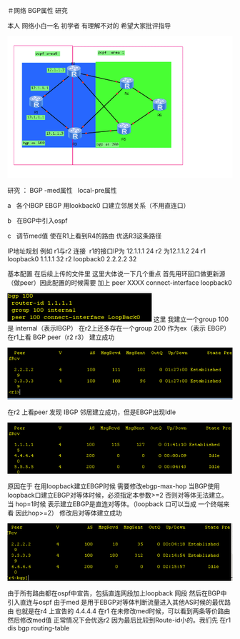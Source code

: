 ＃网络
BGP属性 研究

本人 网络小白一名 初学者 有理解不对的 希望大家批评指导

![topo](https://github.com/loong-novice/network/blob/readme-edits/%E4%BC%81%E4%B8%9A%E5%BE%AE%E4%BF%A1%E6%88%AA%E5%9B%BE_126244db-33cc-4524-8aab-b192631a6bc7.png)

研究 ： BGP -med属性   local-pre属性 

a   各个IBGP EBGP 用lookback0 口建立邻居关系（不用直连口）

b   在BGP中引入ospf 

c   调节med值 使在R1上看到R4的路由 优选R3这条路径


IP地址规划 例如 r1与r2 连接  r1的接口IP为 12.1.1.1 24 r2 为12.1.1.2 24  r1 loopback0 1.1.1.1 32 r2  loopback0 2.2.2.2 32


基本配置 在后续上传的文件里 这里大体说一下几个重点
首先用环回口做更新源（做peer）因此配置的时候需要 加上 peer XXXX connect-interface loopback0

![bgp-connect](https://github.com/loong-novice/network/blob/readme-edits/bgp%20connect.png)
这里 我建立一个group 100 是 internal（表示IBGP） 在r2上还多存在一个group 200 作为ex（表示 EBGP）
在r1上看 BGP peer（r2 r3） 建立成功  

![peer-est](https://github.com/loong-novice/network/blob/readme-edits/bgp-peer.png)

 在r2 上看peer 发现 IBGP 邻居建立成功，但是EBGP出现Idle  

![peer-idle](https://github.com/loong-novice/network/blob/readme-edits/peer-idle.png)
 
 原因在于 在用loopback建立EBGP时候 需要修改ebgp-max-hop 当BGP使用loopback口建立EBGP对等体时候，必须指定本参数>=2
 否则对等体无法建立。当 hop=1时候 表示建立EBGP是直连对等体。（loopback 口可以当成 一个终端来看 因此hop>=2）
 修改后对等体建立成功
 
 ![R4-peer](https://github.com/loong-novice/network/blob/master/r4-peer-est.png)
 
 由于所有路由都在ospf中宣告，包括直连网段加上loopback 网段 然后在BGP中引入直连与ospf
 由于med 是用于EBGP对等体判断流量进入其他AS时候的最优路由 也就是在r4 上宣告的 4.4.4.4 在r1 在未修改med时候，可以看到两条等价路由 然后修改med值
 正常情况下会优选r2 因为最后比较到Route-id小的。我们先 在r1  dis bgp routing-table  
 







